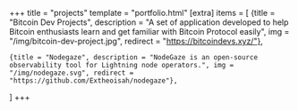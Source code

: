 +++
title = "projects"
template = "portfolio.html"
[extra]
items = [
    {title = "Bitcoin Dev Projects", description = "A set of application developed to help Bitcoin enthusiasts learn and get familiar with Bitcoin Protocol easily", img = "/img/bitcoin-dev-project.jpg", redirect = "https://bitcoindevs.xyz/"},

    {title = "Nodegaze", description = "NodeGaze is an open-source observability tool for Lightning node operators.", img = "/img/nodegaze.svg", redirect = "https://github.com/Extheoisah/nodegaze"},
]
+++
